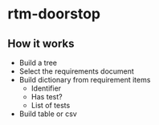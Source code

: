# rtm-doorstop

## How it works

* Build a tree
* Select the requirements document
* Build dictionary from requirement items
  * Identifier
  * Has test?
  * List of tests
* Build table or csv
